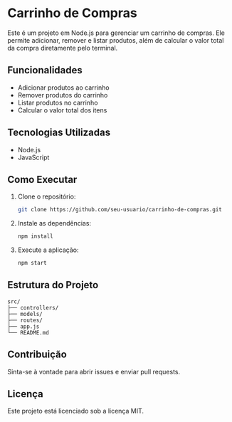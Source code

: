 # Carrinho de Compras

Este é um projeto em Node.js para gerenciar um carrinho de compras. Ele permite adicionar, remover e listar produtos, além de calcular o valor total da compra diretamente pelo terminal.

## Funcionalidades

- Adicionar produtos ao carrinho
- Remover produtos do carrinho
- Listar produtos no carrinho
- Calcular o valor total dos itens

## Tecnologias Utilizadas

- Node.js
- JavaScript

## Como Executar

1. Clone o repositório:
    ```bash
    git clone https://github.com/seu-usuario/carrinho-de-compras.git
    ```
2. Instale as dependências:
    ```bash
    npm install
    ```
3. Execute a aplicação:
    ```bash
    npm start
    ```

## Estrutura do Projeto

```
src/
├── controllers/
├── models/
├── routes/
├── app.js
└── README.md
```

## Contribuição

Sinta-se à vontade para abrir issues e enviar pull requests.

## Licença

Este projeto está licenciado sob a licença MIT.